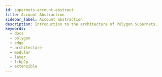 ```yaml
---
id: supernets-account-abstract
title: Account Abstraction
sidebar_label: Account abstraction
description: Introduction to the architecture of Polygon Supernets.
keywords:
  - docs
  - polygon
  - edge
  - architecture
  - modular
  - layer
  - libp2p
  - extensible
---
```

